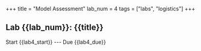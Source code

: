 +++
title = "Model Assessment"
lab_num = 4
tags = ["labs", "logistics"]
+++

## Lab {{lab_num}}: {{title}}

Start {{lab4_start}} ---
Due {{lab4_due}}
